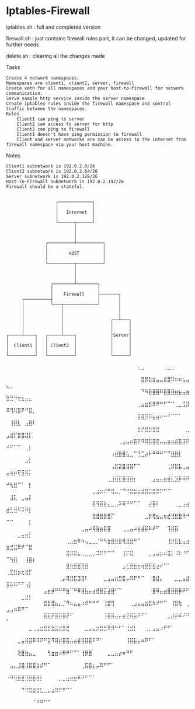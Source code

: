 # Iptables-Firewall

iptables.sh : full and completed version 

firewall.sh : just contains firewall rules part, it can be changed, updated for further needs

delete.sh : clearing all the changes made 

Tasks

    Create 4 network namespaces.
    Namespaces are client1, client2, server, firewall
    Create veth for all namespaces and your host-to-firewall for network communication.
    Serve sample http service inside the server namespace
    Create iptables rules inside the firewall namespace and control traffic between the namespaces.
    Rules
        Client1 can ping to server
        Client2 can access to server for http
        Client2 can ping to firewall
        Client1 doesn't have ping permission to firewall
        Client and server networks are can be access to the internet from firewall namespace via your host machine.

Notes

    Client1 subnetwork is 192.0.2.0/26
    Client2 subnetwork is 192.0.2.64/26
    Server subnetwork is 192.0.2.128/26
    Host-To-Firewall Subnetwork is 192.0.2.192/26
    Firewall should be a stateful.
    

                       ┌─────────────┐
                       │             │
                       │   Internet  │
                       │             │
                       └──────┬──────┘
                              │
                              │
                              │
                   ┌──────────┴──────────┐
                   │                     │
                   │        HOST         │
                   │                     │
                   └──────────┬──────────┘
                              │
                              │
                              │
                     ┌────────┴────────┐
                     │                 │
                     │    Firewall     ├───────┐
          ┌──────────┤                 │       │
          │          └───┬─────────────┘       │
          │              │                     │
          │              │                     │
          │              │                  ┌──┴───┐
          │              │                  │      │
          │              │                  │      │
    ┌─────┴────┐   ┌─────┴────┐             │Server│
    │          │   │          │             │      │
    │  Client1 │   │ Client2  │             │      │
    │          │   │          │             │      │
    └──────────┘   └──────────┘             └──────┘







⠀⠀⠀⠀⠀⠀⠀⠀⠀⠀⠀⠀⠀⠀⠀⠀⠀⠀⠀⠀⠀⠀⠀⠀⠀⠀⠀⠀⠀⠀⠀⠀⠀⠀⠀⢄⣀⠀⠀⠀⠀⠀⢀⣀⣀⠀⠀⠀⠀⠀⠀⠀⠀⠀⠀⠀⠀
⠀⠀⠀⠀⠀⠀⠀⠀⠀⠀⠀⠀⠀⠀⠀⠀⠀⠀⠀⠀⠀⠀⠀⠀⠀⠀⠀⠀⠀⠀⠀⠀⠀⠀⠀⠀⣿⡿⣷⣶⣤⣤⣾⣿⠿⠶⠶⣦⣤⣄⡀⠀⠀⠀⠀⠀⠀
⠀⠀⠀⠀⠀⠀⠀⠀⠀⠀⠀⠀⠀⠀⠀⠀⠀⠀⠀⠀⠀⠀⠀⠀⠀⠀⠀⠀⠀⠀⠀⠀⠀⠀⠀⠀⠙⠳⣿⣿⣿⠿⣿⣿⣿⣶⣦⣤⣶⣿⣛⠻⢶⣦⣤⣄⠀
⠀⠀⠀⠀⠀⠀⠀⠀⠀⠀⠀⠀⠀⠀⠀⠀⠀⠀⠀⠀⠀⠀⠀⠀⠀⠀⠀⠀⠀⠀⠀⠀⠀⠀⠀⢀⣤⣶⣿⠿⠟⠛⠋⠉⠉⢀⣀⣩⡽⠿⢻⢿⣿⠟⠛⣿⡀
⠀⠀⠀⠀⠀⠀⠀⠀⠀⠀⠀⠀⠀⠀⠀⠀⠀⠀⠀⠀⠀⠀⠀⠀⠀⠀⠀⠀⠀⠀⠀⠀⠀⠀⠀⣿⣿⡻⡻⣦⣶⠖⠒⠊⠉⠉⠁⠀⠀⠀⢸⣿⣇⠀⣠⣿⠇
⠀⠀⠀⠀⠀⠀⠀⠀⠀⠀⠀⠀⠀⠀⠀⠀⠀⠀⠀⠀⠀⠀⠀⠀⠀⠀⠀⠀⠀⠀⠀⠀⠀⠀⠀⣿⡞⣿⣿⣿⣿⠀⠀⠀⠀⠀⠀⠀⣀⣠⣾⡏⣿⣿⣽⡇⠀
⠀⠀⠀⠀⠀⠀⠀⠀⠀⠀⠀⠀⠀⠀⠀⠀⠀⠀⠀⠀⠀⠀⠀⠀⠀⠀⠀⠀⠀⠀⢀⣠⣤⡶⣿⡟⠻⢿⣿⣿⣟⣤⣤⣶⣶⣾⣿⣽⠟⠚⠋⠉⠉⠀⢀⡇⠀
⠀⠀⠀⠀⠀⠀⠀⠀⠀⠀⠀⠀⠀⠀⠀⠀⠀⠀⠀⠀⠀⠀⠀⠀⠀⠀⠀⠀⠠⣾⣿⣿⣥⣀⠉⢙⣉⡴⠗⠛⠛⠛⠉⠉⣿⣿⡇⠀⠀⠀⠀⠀⠀⠀⣠⡇⠀
⠀⠀⠀⠀⠀⠀⠀⠀⠀⠀⠀⠀⠀⠀⠀⠀⠀⠀⠀⠀⠀⠀⠀⠀⠀⠀⠀⠀⢠⣿⣽⣿⣿⣿⠋⠉⠀⠀⠀⠀⠀⠀⠀⢀⡿⣿⣧⣀⣤⣤⣶⡶⢟⣻⣿⡅⠀
⠀⠀⠀⠀⠀⠀⠀⠀⠀⠀⠀⠀⠀⠀⠀⠀⠀⠀⠀⠀⠀⠀⠀⠀⠀⠀⠀⢀⣸⣿⣏⣿⣿⣿⡆⠀⠀⠀⠀⣠⣤⣤⣶⣾⣇⣹⡿⠿⠟⠚⢧⣿⠉⠁⠀⡇⠀
⠀⠀⠀⠀⠀⠀⠀⠀⠀⠀⠀⠀⠀⠀⠀⠀⠀⠀⠀⠀⠀⠀⠀⣠⣴⡶⠾⠛⢿⣤⡈⠙⠻⣿⣷⣶⣾⣿⣭⣿⡿⠟⠋⠉⠁⠀⠀⠀⠀⠀⣸⣇⠀⣀⣤⡇⠀
⠀⠀⠀⠀⠀⠀⠀⠀⠀⠀⠀⠀⠀⠀⠀⠀⠀⠀⠀⠀⠀⠀⠀⣿⢻⣿⣷⣄⣀⣠⠽⠿⠛⠛⠉⠉⠀⠀⣼⣿⠇⠀⠀⠀⠀⢀⣀⣠⣴⣾⣃⣻⠫⠭⠿⡇⠀
⠀⠀⠀⠀⠀⠀⠀⠀⠀⠀⠀⠀⠀⠀⠀⠀⠀⠀⠀⠀⠀⠀⠀⣿⣿⣿⣿⣿⠍⠀⠀⠀⠀⠀⠀⠀⠀⣀⡿⢿⣦⣤⢶⣞⣻⣿⣿⠿⠚⠉⠉⠀⠀⠀⠀⡇⠀
⠀⠀⠀⠀⠀⠀⠀⠀⠀⠀⠀⠀⠀⠀⠀⠀⠀⠀⠀⠀⣀⣤⠴⢿⣷⣶⣿⣿⠀⠀⠀⢀⣀⣤⠴⣶⣾⡯⠷⠞⠋⠀⠀⢹⣿⣿⠀⠀⠀⠀⠀⠀⣀⣤⣶⡃⠀
⠀⠀⠀⠀⠀⠀⠀⠀⠀⠀⠀⠀⠀⠀⠀⠀⢀⣠⣶⠿⠷⢤⣀⣀⡈⠛⠻⣷⣿⣿⣿⢿⣿⣿⠛⠉⠀⠀⠀⠀⠀⠀⠀⢸⡿⣯⣧⣤⣴⣶⣚⣭⠿⠞⠉⣿⠀
⠀⠀⠀⠀⠀⠀⠀⠀⠀⠀⠀⠀⠀⠀⠀⠀⣿⡿⣿⣦⣀⣀⣀⡠⠽⠟⠛⠉⠉⠀⠀⢸⡏⣿⠀⠀⠀⠀⣀⣠⣴⡶⠶⣿⡅⠸⠗⠘⠋⠉⢳⣿⠀⠀⢸⣿⡆
⠀⠀⠀⠀⠀⠀⠀⠀⠀⠀⠀⠀⠀⠀⠀⠀⣿⣷⣿⣿⣿⣿⠀⠀⠀⠀⠀⠀⠀⠀⠀⣠⣇⣿⣷⣶⢶⣿⣿⣯⣴⠞⠉⠁⠀⠀⠀⠀⠀⢀⣏⣿⡶⢖⣿⡏⠀
⠀⠀⠀⠀⠀⠀⠀⠀⠀⠀⠀⠀⠀⠀⢀⡤⢿⣿⣯⣹⣿⠇⠀⠀⠀⠀⣀⣠⣤⣶⣛⣯⡤⠿⠟⠛⠉⠀⠀⣿⣾⡄⠀⠀⠀⣀⣀⣤⣾⣿⡷⠿⠛⠋⢰⡇⠀
⠀⠀⠀⠀⠀⠀⠀⠀⠀⠀⣠⣶⡾⠛⠛⠛⣷⠉⠛⠿⣿⣧⡤⣴⣟⣿⣭⣼⣿⠋⠉⠀⠀⠀⠀⠀⠀⠀⠀⣿⠿⣤⣴⣿⣿⣿⡿⠟⠋⠀⠀⠀⠀⣀⣼⡇⠀
⠀⠀⠀⠀⠀⠀⠀⠀⠀⠀⣿⣿⣿⣦⣄⡈⠻⠦⣤⣤⠴⠾⠛⠛⠋⠀⢸⣿⢻⠀⠀⠀⠀⢀⣠⣤⣤⣶⣿⠷⠞⠛⠉⠀⢸⣿⢷⠀⢀⣠⣠⠶⠿⠛⠉⠀⠀
⠀⠀⠀⠀⠀⠀⠀⠀⠀⠀⣿⣿⡟⣿⣿⣿⡟⠋⠀⠀⠀⠀⠀⠀⠀⠀⢸⣿⣿⣤⡤⣶⣟⢿⣵⠟⠋⠁⠀⠀⠀⠀⠀⣀⣼⡾⠾⠞⠛⠁⠀⠀⠀⠀⠀⠀⠀
⠀⠀⠀⠀⠀⠀⣀⢀⣠⣶⣿⣿⣷⣭⣾⣿⣟⠀⠀⠀⠀⣀⣠⣤⡶⣿⣻⠿⠿⠛⠋⠁⢸⣾⡇⠀⠀⢀⡀⣠⣤⠴⠟⠋⠁⠀⠀⠀⠀⠀⠀⠀⠀⠀⠀⠀⠀
⠀⠀⠀⣀⣤⣾⣽⠿⠿⠟⠛⣽⠻⢿⣾⣿⣯⣤⣴⣾⣿⣿⣿⠟⠛⠁⠀⠀⠀⠀⠀⠀⢸⣿⣧⣤⠶⠟⠋⠁⠀⠀⠀⠀⠀⠀⠀⠀⠀⠀⠀⠀⠀⠀⠀⠀⠀
⠀⠀⠀⢽⣿⣷⣤⣀⠀⠀⠀⢻⣶⣶⠼⠿⠟⠋⠉⠁⢸⡿⣿⠀⠀⠀⠀⣀⣀⣤⡴⠶⠛⠋⠀⠀⠀⠀⠀⠀⠀⠀⠀⠀⠀⠀⠀⠀⠀⠀⠀⠀⠀⠀⠀⠀⠀
⠀⣠⣄⣸⣿⣸⣿⣿⣷⡾⠛⠉⠀⠀⠀⠀⠀⠀⠀⠀⢀⣯⣿⣆⡤⠿⠛⠋⠁⠀⠀⠀⠀⠀⠀⠀⠀⠀⠀⠀⠀⠀⠀⠀⠀⠀⠀⠀⠀⠀⠀⠀⠀⠀⠀⠀⠀
⠐⠻⢿⣿⣿⣹⣿⣿⣿⡇⠀⠀⠀⠀⣀⣀⣤⣶⣶⠿⠟⠋⠉⠁⠀⠀⠀⠀⠀⠀⠀⠀⠀⠀⠀⠀⠀⠀⠀⠀⠀⠀⠀⠀⠀⠀⠀⠀⠀⠀⠀⠀⠀⠀⠀⠀⠀
⠀⠀⠀⠀⠙⠻⢿⣾⣿⣇⣀⣤⣴⠿⠟⠛⠉⠁⠀⠀⠀⠀⠀⠀⠀⠀⠀⠀⠀⠀⠀⠀⠀⠀⠀⠀⠀⠀⠀⠀⠀⠀⠀⠀⠀⠀⠀⠀⠀⠀⠀⠀⠀⠀⠀⠀⠀
⠀⠀⠀⠀⠀⠀⠀⠈⠛⠛⠉⠉⠀⠀⠀⠀⠀⠀⠀⠀⠀⠀⠀⠀⠀⠀⠀⠀⠀⠀⠀⠀⠀⠀⠀⠀⠀⠀⠀⠀⠀⠀⠀⠀⠀⠀⠀⠀⠀⠀⠀⠀⠀⠀⠀⠀⠀





